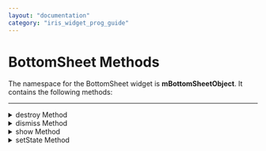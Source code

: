 ```yaml
---
layout: "documentation"
category: "iris_widget_prog_guide"
---
```

                               


BottomSheet Methods
===================

The namespace for the BottomSheet widget is **mBottomSheetObject**. It contains the following methods:

* * *


<details close markdown="block"><summary>destroy Method</summary>

* * *

Ensures that the garbage collection process of a BottomSheet occurs, and the data of the BottomSheet is wiped out. So, the next time a BottomSheet is displayed, a new instance of the BottomSheet is created.

Syntax

destroy()

Example

{% highlight VoltMx %}var mBottomSheetObject = new voltmx.ui.BottomSheet({});
//Destroying a widget using destroy method.
testForm.mBottomSheetObject.destroy();
{% endhighlight %}

**Platform Availability**

*   Android

* * *

</details>
<details close markdown="block"><summary>dismiss Method</summary>

* * *

Dismisses a BottomSheet widget for users.

Syntax

dismiss()

Example

{% highlight VoltMx %}var mBottomSheetObject= new voltmx.ui.BottomSheet({});
//Dismissing a widget using dismiss method.
testForm.mBottomSheetObject.dismiss();
{% endhighlight %}

**Platform Availability**

*   Android

* * *

</details>
<details close markdown="block"><summary>show Method</summary>

* * *

Displays a BottomSheet widget for users.

Syntax

show()

Example

{% highlight VoltMx %}var mBottomSheetObject = new voltmx.ui.BottomSheet({});
//Showing a widget using show method.
testForm.mBottomSheetObject.show();
{% endhighlight %}

**Platform Availability**

*   Android

* * *

</details>
<details close markdown="block"><summary>setState Method</summary>

* * *

Sets the state of a BottomSheet widget as Expanded or Collapsed.

Syntax

setState()

Constants

*   BOTTOM\_SHEET\_STATE\_EXPANDED
*   BOTTOM\_SHEET\_STATE\_COLLAPSED

Example

{% highlight VoltMx %}
var mBottomSheetObject = new voltmx.ui.BottomSheet({});
//Collapsing a bottomSheet widget using setState method.
mBottomSheetObject.setState(constants.BOTTOM_SHEET_STATE_COLLAPSED);
{% endhighlight %}

**Platform Availability**

*   Android

* * *

</details>

